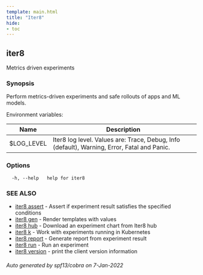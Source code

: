 ```yaml
---
template: main.html
title: "Iter8"
hide:
- toc
---
```


## iter8

Metrics driven experiments

### Synopsis

Perform metrics-driven experiments and safe rollouts of apps and ML models.

Environment variables:

| Name               | Description |
|--------------------| ------------|
| $LOG_LEVEL         | Iter8 log level. Values are: Trace, Debug, Info (default), Warning, Error, Fatal and Panic. |


### Options

```
  -h, --help   help for iter8
```

### SEE ALSO

* [iter8 assert](iter8_assert.md)	 - Assert if experiment result satisfies the specified conditions
* [iter8 gen](iter8_gen.md)	 - Render templates with values
* [iter8 hub](iter8_hub.md)	 - Download an experiment chart from Iter8 hub
* [iter8 k](iter8_k.md)	 - Work with experiments running in Kubernetes
* [iter8 report](iter8_report.md)	 - Generate report from experiment result
* [iter8 run](iter8_run.md)	 - Run an experiment
* [iter8 version](iter8_version.md)	 - print the client version information

###### Auto generated by spf13/cobra on 7-Jan-2022
